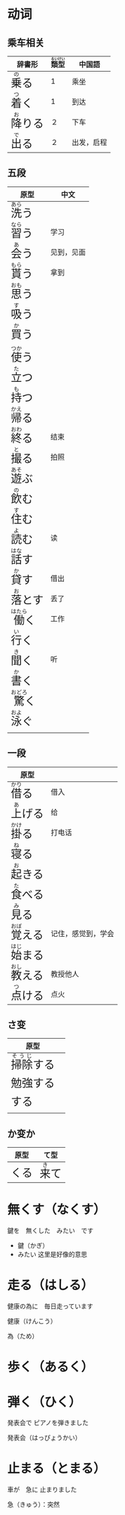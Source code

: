 # 动词

## 乘车相关

| 辞書形                                                       | <span ><ruby>類型<rt>るいけい</rt></ruby></span> | 中国語     |
| ------------------------------------------------------------ | ------------------------------------------------ | ---------- |
| <span style="font-size:25px"><ruby>乗<rt>の</rt>る</ruby></span> | 1                                                | 乘坐       |
| <span style="font-size:25px"><ruby>着<rt>つ</rt>く</ruby></span> | 1                                                | 到达       |
| <span style="font-size:25px"><ruby>降<rt>お</rt>りる</ruby></span> | ２                                               | 下车       |
| <span style="font-size:25px"><ruby>出<rt>で</rt>る</ruby></span> | ２                                               | 出发，启程 |



## 五段

| 原型                                                         | 中文       |
| ------------------------------------------------------------ | ---------- |
| <span style="font-size:25px"><ruby>洗<rt>あら</rt>う</ruby></span> |            |
| <span style="font-size:25px"><ruby>習<rt>なら</rt>う</ruby></span> | 学习       |
| <span style="font-size:25px"><ruby>会<rt>あ</rt>う</ruby></span> | 见到，见面 |
| <span style="font-size:25px"><ruby>貰<rt>もら</rt>う</ruby></span> | 拿到       |
| <span style="font-size:25px"><ruby>思<rt>おも</rt>う</ruby></span> |            |
| <span style="font-size:25px"><ruby>吸<rt>す</rt>う</ruby></span> |            |
| <span style="font-size:25px"><ruby>買<rt>か</rt>う</ruby></span> |            |
|                                                              |            |
| <span style="font-size:25px"><ruby>使<rt>つか</rt>う</ruby></span> |            |
| <span style="font-size:25px"><ruby>立<rt>た</rt>つ</ruby></span> |            |
| <span style="font-size:25px"><ruby>持<rt>も</rt>つ</ruby></span> |            |
| <span style="font-size:25px"><ruby>帰<rt>かえ</rt>る</ruby></span> |            |
| <span style="font-size:25px"><ruby>終<rt>おわ</rt>る</ruby></span> | 结束       |
| <span style="font-size:25px"><ruby>撮<rt>と</rt>る</ruby></span> | 拍照       |
| <span style="font-size:25px"><ruby>遊<rt>あそ</rt>ぶ</ruby></span> |            |
| <span style="font-size:25px"><ruby>飲<rt>の</rt>む</ruby></span> |            |
| <span style="font-size:25px"><ruby>住<rt>す</rt>む</ruby></span> |            |
| <span style="font-size:25px"><ruby>読<rt>よ</rt>む</ruby></span> | 读         |
| <span style="font-size:25px"><ruby>話<rt>はな</rt>す</ruby></span> |            |
| <span style="font-size:25px"><ruby>貸<rt>か</rt>す</ruby></span> | 借出       |
| <span style="font-size:25px"><ruby>落<rt>お</rt>とす</ruby></span> | 丢了       |
| <span style="font-size:25px"><ruby>働<rt>はたら</rt>く</ruby></span> | 工作       |
| <span style="font-size:25px"><ruby>行<rt>い</rt>く</ruby></span> |            |
| <span style="font-size:25px"><ruby>聞<rt>き</rt>く</ruby></span> | 听         |
| <span style="font-size:25px"><ruby>書<rt>か</rt>く</ruby></span> |            |
| <span style="font-size:25px"><ruby>驚<rt>おどろ</rt>く</ruby></span> |            |
| <span style="font-size:25px"><ruby>泳<rt>およ</rt>ぐ</ruby></span> |            |
|                                                              |            |

## 一段



| 原型                                                         |                    |
| ------------------------------------------------------------ | ------------------ |
| <span style="font-size:25px"><ruby>借<rt>かり</rt>る</ruby></span> | 借入               |
| <span style="font-size:25px"><ruby>上<rt>あ</rt>げる</ruby></span> | 给                 |
| <span style="font-size:25px"><ruby>掛<rt>かけ</rt>る</ruby></span> | 打电话             |
| <span style="font-size:25px"><ruby>寝<rt>ね</rt>る</ruby></span> |                    |
| <span style="font-size:25px"><ruby>起<rt>お</rt>きる</ruby></span> |                    |
| <span style="font-size:25px"><ruby>食<rt>た</rt>べる</ruby></span> |                    |
| <span style="font-size:25px"><ruby>見<rt>み</rt>る</ruby></span> |                    |
| <span style="font-size:25px"><ruby>覚<rt>おぼ</rt>える</ruby></span> | 记住，感觉到，学会 |
| <span style="font-size:25px"><ruby>始<rt>はじ</rt>まる</ruby></span> |                    |
| <span style="font-size:25px"><ruby>教<rt>おし</rt>える</ruby></span> | 教授他人           |
| <span style="font-size:25px"><ruby>点<rt>つ</rt>ける</ruby></span> | 点火               |



## さ变

| 原型                                                         |      |
| ------------------------------------------------------------ | ---- |
| <span style="font-size:25px"><ruby>掃除<rt>そうじ</rt>する</ruby></span> |      |
| <span style="font-size:25px">勉強する</span>                 |      |
| <span style="font-size:25px">する</span>                     |      |
|                                                              |      |



## か变か

| 原型                                     | て型                                                         |
| ---------------------------------------- | ------------------------------------------------------------ |
| <span style="font-size:25px">くる</span> | <span style="font-size:25px"><ruby>来<rt>き</rt>て</ruby></span> |



# 無くす（なくす）　

鍵を　無くした　みたい　です

- 鍵（かぎ）
- みたい 这里是好像的意思

# 走る（はしる）

健康の為に　毎日走っています

健康（けんこう）

為（ため）



# 歩く（あるく）

# 弾く（ひく）

発表会で	ピアノを弾きました

発表会（はっぴょうかい）

# 止まる（とまる）

車が　急に	止まりました

急（きゅう）：突然